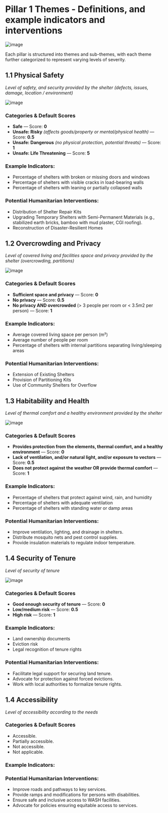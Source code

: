 # **Pillar 1 Themes** - Definitions, and example indicators and interventions

![image](https://github.com/user-attachments/assets/9cc86ab2-2ad4-42a6-b593-7c78386479ec)

Each pillar is structured into themes and sub-themes, with each theme further categorized to represent varying levels of severity.



## 1.1 Physical Safety
_Level of safety, and security provided by the shelter (defects, issues, damage, location / environment)_

![image](https://github.com/user-attachments/assets/1f18c17f-d04a-44a4-8729-043f655fc86c)

### Categories & Default Scores

- **Safe** — Score: **0**
- **Unsafe: Risky** _(affects goods/property or mental/physical health)_ — Score: **0.5**
- **Unsafe: Dangerous** _(no physical protection, potential threats)_ — Score: **1**
- **Unsafe: Life Threatening** — Score: **5**

### Example Indicators:
- Percentage of shelters with broken or missing doors and windows
- Percentage of shelters with visible cracks in load-bearing walls
- Percentage of shelters with leaning or partially collapsed walls

### Potential Humanitarian Interventions:
- Distribution of Shelter Repair Kits
- Upgrading Temporary Shelters with Semi-Permanent Materials (e.g., stabilized earth bricks, bamboo with mud plaster, CGI roofing).
- Reconstruction of Disaster-Resilient Homes


## 1.2 Overcrowding and Privacy 
_Level of covered living and facilities space and privacy provided by the shelter (overcrowding, partitions)_

![image](https://github.com/user-attachments/assets/5d62b473-ede1-49e6-a74a-b92840c18bd9)

### Categories & Default Scores

- **Sufficient space and privacy** — Score: **0**
- **No privacy** — Score: **0.5**
- **No privacy AND overcrowded** (> 3 people per room or < 3.5m2 per person) — Score: **1**

### Example Indicators:
- Average covered living space per person (m²)
- Average number of people per room
- Percentage of shelters with internal partitions separating living/sleeping areas

### Potential Humanitarian Interventions:
- Extension of Existing Shelters
- Provision of Partitioning Kits
- Use of Community Shelters for Overflow


## 1.3 Habitability and Health
_Level of thermal comfort and a healthy environment provided by the shelter_  

![image](https://github.com/user-attachments/assets/25626cea-4e96-4d84-8ed6-2b92a238f56f)

### Categories & Default Scores

- **Provides protection from the elements, thermal comfort, and a healthy environment** — Score: **0**
- **Lack of ventilation, and/or natural light, and/or exposure to vectors** — Score: **0.5**
- **Does not protect against the weather OR provide thermal comfort** — Score: **1** 

### Example Indicators:
- Percentage of shelters that protect against wind, rain, and humidity
- Percentage of shelters with adequate ventilation
- Percentage of shelters with standing water or damp areas

### Potential Humanitarian Interventions:
- Improve ventilation, lighting, and drainage in shelters.  
- Distribute mosquito nets and pest control supplies.  
- Provide insulation materials to regulate indoor temperature.  


## 1.4 Security of Tenure
_Level of security of tenure_

![image](https://github.com/user-attachments/assets/ad5a7007-81e0-48a1-add4-922521fcc7c6)

### Categories & Default Scores

- **Good enough security of tenure** — Score: **0**  
- **Low/medium risk** — Score: **0.5**  
- **High risk** — Score: **1**  

### Example Indicators:
- Land ownership documents
- Eviction risk
- Legal recognition of tenure rights  

### Potential Humanitarian Interventions:
- Facilitate legal support for securing land tenure.  
- Advocate for protection against forced evictions.  
- Work with local authorities to formalize tenure rights.  

## 1.4 Accessibility
_Level of accessibility according to the needs_ 

### Categories & Default Scores
- Accessible.  
- Partially accessible.  
- Not accessible.  
- Not applicable.  

### Example Indicators:

### Potential Humanitarian Interventions:
- Improve roads and pathways to key services.  
- Provide ramps and modifications for persons with disabilities.  
- Ensure safe and inclusive access to WASH facilities.  
- Advocate for policies ensuring equitable access to services.  


